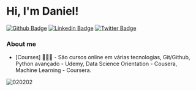 # Hi, I'm Daniel! 

[![Github Badge](https://img.shields.io/badge/-Github-000?style=flat-square&logo=Github&logoColor=white&link=https://github.com/danielfernandow)](https://github.com/danielfernandow)
[![Linkedin Badge](https://img.shields.io/badge/-LinkedIn-blue?style=flat-square&logo=Linkedin&logoColor=white&link=https://www.linkedin.com/in/danielfernandow/)](https://www.linkedin.com/in/danielfernandow/)
[![Twitter Badge](https://img.shields.io/badge/-Twitter-1ca0f1?style=flat-square&labelColor=1ca0f1&logo=twitter&logoColor=white&link=https://twitter.com/danlelfernando)](https://twitter.com/danlelfernando)

### About me

- [Courses]  👨🏼‍🏫 - São cursos online em várias tecnologias, Git/Github, Python avançado - Udemy, Data Science Orientation - Cousera, Machine Learning - Coursera.

![020202](https://user-images.githubusercontent.com/55967568/97201807-a1f7cb00-1791-11eb-8405-771c12c7e0c1.gif)
